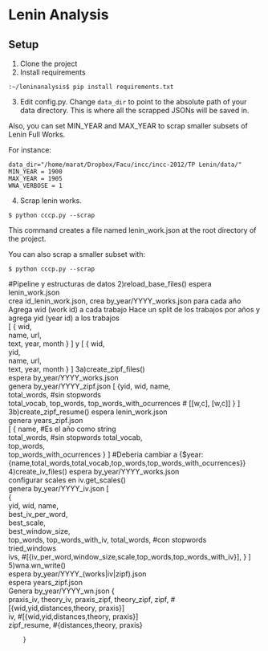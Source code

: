 # Lenin Analysis

## Setup

1. Clone the project
2. Install requirements

```
:~/leninanalysis$ pip install requirements.txt
```
3. Edit config.py. Change `data_dir` to point to the absolute path of your data directory. This is where all the scrapped JSONs will be saved in.

Also, you can set MIN_YEAR and MAX_YEAR to scrap smaller subsets of Lenin Full Works. 

For instance:

```
data_dir="/home/marat/Dropbox/Facu/incc/incc-2012/TP Lenin/data/"
MIN_YEAR = 1900
MAX_YEAR = 1905
WNA_VERBOSE = 1
``` 
4. Scrap lenin works.

```
$ python cccp.py --scrap
``` 
This command creates a file named lenin_work.json at the root directory of the project.

You can also scrap a smaller subset with:
```
$ python cccp.py --scrap
``` 


#Pipeline y estructuras de datos
2)reload_base_files() 
    espera lenin_work.json  
    crea id_lenin_work.json, crea by_year/YYYY_works.json para cada año 
    Agrega wid (work id) a cada trabajo 
    Hace un split de los trabajos por años y agrega yid (year id) a los trabajos  
        [ 
            { 
                wid,  
                name, 
                url,  
                text, 
                year, 
                month 
            } 
        ] 
        y 
        [ 
            { 
                wid,  
                yid,  
                name, 
                url,  
                text, 
                year, 
                month 
            } 
        ] 
3a)create_zipf_files()  
    espera by_year/YYYY_works.json  
    genera by_year/YYYY_zipf.json 
        [ 
            {yid, 
             wid, 
             name,  
             total_words,   #sin stopwords  
             total_vocab, 
             top_words, 
             top_words_with_ocurrences # [[w,c], [w,c]] 
            } 
        ]    
3b)create_zipf_resume() 
    espera lenin_work.json  
    genera years_zipf.json  
        [ 
            { 
                name,     #Es el año como string  
                total_words, #sin stopwords 
                total_vocab,  
                top_words,  
                top_words_with_ocurrences 
            } 
        ] 
    #Deberia cambiar a {$year: {name,total_words,total_vocab,top_words,top_words_with_ocurrences}}  
4)create_iv_files() 
    espera by_year/YYYY_works.json  
    configurar scales en iv.get_scales()  
    genera by_year/YYYY_iv.json 
     [  
        {    
         yid, 
         wid, 
         name,  
         best_iv_per_word,  
         best_scale,  
         best_window_size,  
         top_words, 
         top_words_with_iv, 
         total_words, #con stopwords  
         tried_windows  
         ivs, #[{iv_per_word,window_size,scale,top_words,top_words_with_iv}], 
        } 
 ]  
5)wna.wn_write()  
        espera by_year/YYYY_(works|iv|zipf).json  
        espera years_zipf.json  
        Genera by_year/YYYY_wn.json 
        {    
         praxis_iv, 
         theory_iv, 
         praxis_zipf, 
         theory_zipf, 
         zipf, #[{wid,yid,distances,theory, praxis}]  
         iv, #[{wid,yid,distances,theory, praxis}]  
         zipf_resume, #{distances,theory, praxis} 
          
        } 
